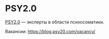 # PSY2.0

[PSY2.0](https://psy20.com/) — эксперты в области психосоматики.

Вакансии: https://blog.psy20.com/vacancy/
